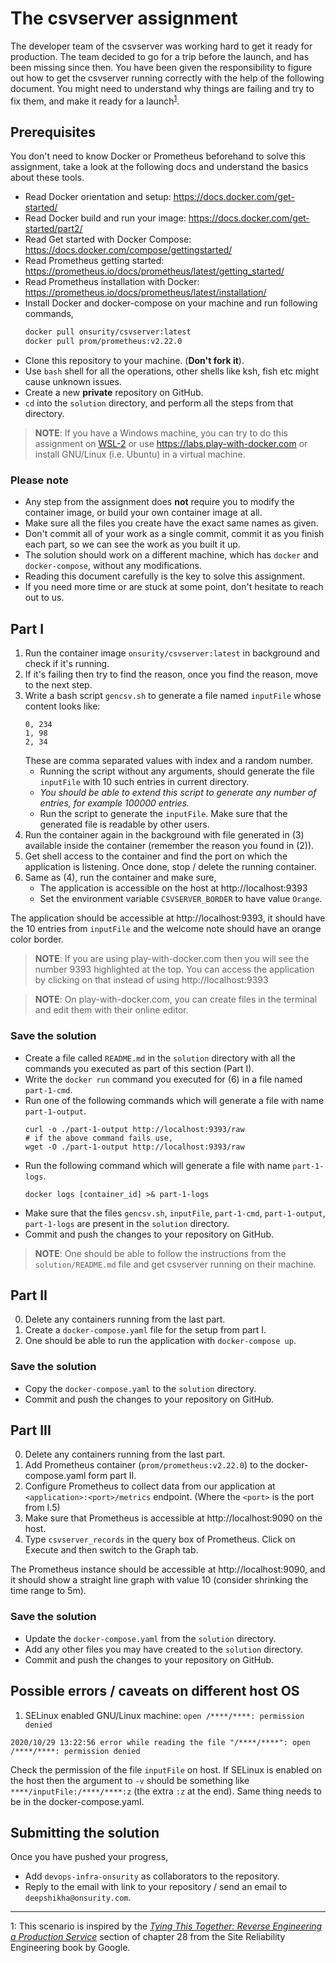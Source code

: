 # The csvserver assignment

The developer team of the csvserver was working hard to get it ready for production. The team decided to go for a trip before the launch, and has been missing since then. You have been given the responsibility to figure out how to get the csvserver running correctly with the help of the following document. You might need to understand why things are failing and try to fix them, and make it ready for a launch<sup>[1](#user-content-ftn1)</sup>.

## Prerequisites
You don't need to know Docker or Prometheus beforehand to solve this assignment, take a look at the following docs and understand the basics about these tools.
  - Read Docker orientation and setup: https://docs.docker.com/get-started/
  - Read Docker build and run your image: https://docs.docker.com/get-started/part2/
  - Read Get started with Docker Compose: https://docs.docker.com/compose/gettingstarted/
  - Read Prometheus getting started: https://prometheus.io/docs/prometheus/latest/getting_started/
  - Read Prometheus installation with Docker: https://prometheus.io/docs/prometheus/latest/installation/
  - Install Docker and docker-compose on your machine and run following commands,
    ```sh
    docker pull onsurity/csvserver:latest
    docker pull prom/prometheus:v2.22.0
    ```
  - Clone this repository to your machine. (**Don't fork it**).
  - Use `bash` shell for all the operations, other shells like ksh, fish etc might cause unknown issues.
  - Create a new **private** repository on GitHub.
  - `cd` into the `solution` directory, and perform all the steps from that directory.

> **NOTE**: If you have a Windows machine, you can try to do this assignment on [WSL-2](https://docs.docker.com/docker-for-windows/wsl/) or use https://labs.play-with-docker.com or install GNU/Linux (i.e. Ubuntu) in a virtual machine.

### Please note
  - Any step from the assignment does **not** require you to modify the container image, or build your own container image at all.
  - Make sure all the files you create have the exact same names as given.
  - Don't commit all of your work as a single commit, commit it as you finish each part, so we can see the work as you built it up.
  - The solution should work on a different machine, which has `docker` and `docker-compose`, without any modifications.
  - Reading this document carefully is the key to solve this assignment.
  - If you need more time or are stuck at some point, don't hesitate to reach out to us.

## Part I
  1. Run the container image `onsurity/csvserver:latest` in background and check if it's running.
  2. If it's failing then try to find the reason, once you find the reason, move to the next step.
  3. Write a bash script `gencsv.sh` to generate a file named `inputFile` whose content looks like:
     ```csv
     0, 234
     1, 98
     2, 34
     ```
     These are comma separated values with index and a random number.
     - Running the script without any arguments, should generate the file `inputFile` with 10 such entries in current directory.
     - *You should be able to extend this script to generate any number of entries, for example 100000 entries.*
     - Run the script to generate the `inputFile`. Make sure that the generated file is readable by other users.
  4. Run the container again in the background with file generated in (3) available inside the container (remember the reason you found in (2)).
  5. Get shell access to the container and find the port on which the application is listening. Once done, stop / delete the running container.
  6. Same as (4), run the container and make sure,
     - The application is accessible on the host at http://localhost:9393
     - Set the environment variable `CSVSERVER_BORDER` to have value `Orange`.

The application should be accessible at http://localhost:9393, it should have the 10 entries from `inputFile` and the welcome note should have an orange color border.

> **NOTE**: If you are using play-with-docker.com then you will see the number 9393 highlighted at the top. You can access the application by clicking on that instead of using http://localhost:9393

> **NOTE**: On play-with-docker.com, you can create files in the terminal and edit them with their online editor.

### Save the solution
  - Create a file called `README.md` in the `solution` directory with all the commands you executed as part of this section (Part I).
  - Write the `docker run` command you executed for (6) in a file named `part-1-cmd`.
  - Run one of the following commands which will generate a file with name `part-1-output`.
	```console
	curl -o ./part-1-output http://localhost:9393/raw
	# if the above command fails use,
	wget -O ./part-1-output http://localhost:9393/raw
	```
  - Run the following command which will generate a file with name `part-1-logs`.
	```console
	docker logs [container_id] >& part-1-logs
	```
  - Make sure that the files `gencsv.sh`, `inputFile`, `part-1-cmd`, `part-1-output`, `part-1-logs` are present in the `solution` directory.
  - Commit and push the changes to your repository on GitHub.

> **NOTE**: One should be able to follow the instructions from the `solution/README.md` file and get csvserver running on their machine.

## Part II
  0. Delete any containers running from the last part.
  1. Create a `docker-compose.yaml` file for the setup from part I.
  2. One should be able to run the application with `docker-compose up`.

### Save the solution
  - Copy the `docker-compose.yaml` to the `solution` directory.
  - Commit and push the changes to your repository on GitHub.

## Part III
  0. Delete any containers running from the last part.
  1. Add Prometheus container (`prom/prometheus:v2.22.0`) to the docker-compose.yaml form part II.
  2. Configure Prometheus to collect data from our application at `<application>:<port>/metrics` endpoint. (Where the `<port>` is the port from I.5)
  3. Make sure that Prometheus is accessible at http://localhost:9090 on the host.
  4. Type `csvserver_records` in the query box of Prometheus. Click on Execute and then switch to the Graph tab.

The Prometheus instance should be accessible at http://localhost:9090, and it should show a straight line graph with value 10 (consider shrinking the time range to 5m).

### Save the solution
  - Update the `docker-compose.yaml` from the `solution` directory.
  - Add any other files you may have created to the `solution` directory.
  - Commit and push the changes to your repository on GitHub.

## Possible errors / caveats on different host OS
  1. SELinux enabled GNU/Linux machine: `open /****/****: permission denied`
  ```
  2020/10/29 13:22:56 error while reading the file "/****/****": open /****/****: permission denied
  ```
  Check the permission of the file `inputFile` on host. If SELinux is enabled on the host then the argument to `-v` should be something like `****/inputFile:/****/****:z` (the extra `:z` at the end). Same thing needs to be in the docker-compose.yaml.

## Submitting the solution
Once you have pushed your progress,

- Add `devops-infra-onsurity` as collaborators to the repository.
- Reply to the email with link to your repository / send an email to `deepshikha@onsurity.com`.

---

<a name="ftn1">1</a>: This scenario is inspired by the *[Tying This Together: Reverse Engineering a Production Service](https://sre.google/sre-book/accelerating-sre-on-call/#tying-this-together-reverse-engineering-a-production-service-ZKsDiLce)* section of chapter 28 from the Site Reliability Engineering book by Google.
